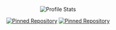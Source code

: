 <!-- https://github.com/anuraghazra/github-readme-stats -->

<!-- Profile Overview -->
<p align='center'>
	<img alt='Profile Stats' src='https://github-readme-stats.vercel.app/api?username=T3Lakuna&count_private=true&show_icons=true&theme=tokyonight&include_all_commits=true' />
</p>

<!-- Pinned Repositories -->
<p align='center'>
	<a href='https://github.com/T3Lakuna/Umbra'><img alt='Pinned Repository' src='https://github-readme-stats.vercel.app/api/pin/?username=T3Lakuna&repo=Umbra' /></a>
	<a href='https://github.com/T3Lakuna/T3Lakuna.github.io'><img alt='Pinned Repository' src='https://github-readme-stats.vercel.app/api/pin/?username=T3Lakuna&repo=T3Lakuna.github.io' /></a>
</p>
